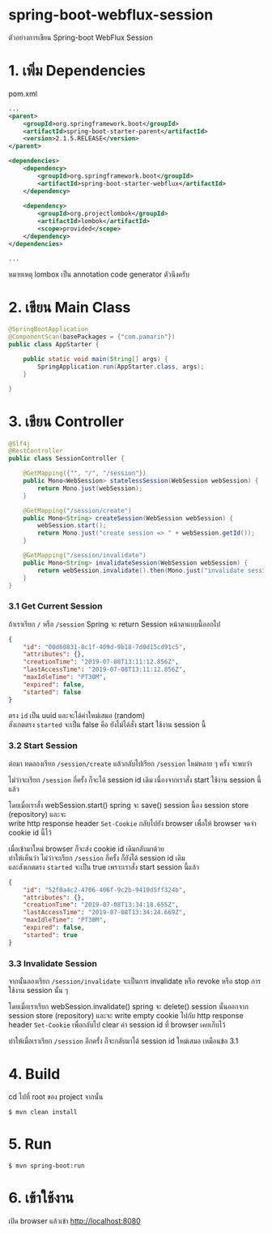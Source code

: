 # spring-boot-webflux-session
ตัวอย่างการเขียน Spring-boot WebFlux Session

# 1. เพิ่ม Dependencies

pom.xml 
``` xml
...
<parent>
    <groupId>org.springframework.boot</groupId>
    <artifactId>spring-boot-starter-parent</artifactId>
    <version>2.1.5.RELEASE</version>
</parent>

<dependencies>
    <dependency>
        <groupId>org.springframework.boot</groupId>
        <artifactId>spring-boot-starter-webflux</artifactId>
    </dependency>
    
    <dependency>
        <groupId>org.projectlombok</groupId>
        <artifactId>lombok</artifactId>
        <scope>provided</scope>
    </dependency>
</dependencies>

...
```

หมายเหตุ lombox เป็น annotation code generator ตัวนึงครับ  

# 2. เขียน Main Class 

``` java
@SpringBootApplication
@ComponentScan(basePackages = {"com.pamarin"}) 
public class AppStarter {

    public static void main(String[] args) {
        SpringApplication.run(AppStarter.class, args);
    }

}
```

# 3. เขียน Controller
``` java
@Slf4j
@RestController
public class SessionController {

    @GetMapping({"", "/", "/session"})
    public Mono<WebSession> statelessSession(WebSession webSession) {
        return Mono.just(webSession);
    }

    @GetMapping("/session/create")
    public Mono<String> createSession(WebSession webSession) {
        webSession.start();
        return Mono.just("create session => " + webSession.getId());
    }

    @GetMapping("/session/invalidate")
    public Mono<String> invalidateSession(WebSession webSession) {
        return webSession.invalidate().then(Mono.just("invalidate session => " + webSession.getId()));
    }
}
```

### 3.1 Get Current Session  
ถ้าเราเรียก `/` หรือ `/session` Spring จะ return Session หน้าตาแบบนี้ออกไป 
```json
{
    "id": "00d60831-8c1f-409d-9b18-7d0d15cd91c5",
    "attributes": {},
    "creationTime": "2019-07-08T13:11:12.856Z",
    "lastAccessTime": "2019-07-08T13:11:12.856Z",
    "maxIdleTime": "PT30M",
    "expired": false,
    "started": false
}
```
ตรง `id` เป็น uuid และจะได้ค่าใหม่เสมอ (random)    
สังเกตตรง `started` จะเป็น false คือ ยังไม่ได้สั่ง start ใช้งาน session นี้  

### 3.2 Start Session 
ต่อมา ทดลองเรียก `/session/create` แล้วกลับไปเรียก `/session` ใหม่หลาย ๆ ครั้ง จะพบว่า   

ไม่ว่าจะเรียก `/session` กี่ครั้ง ก็จะได้ session id เดิม เนื่องจากเราสั่ง start ใช้งาน session นี้แล้ว  
  
โดยเมื่อเราสั่ง webSession.start() spring จะ save() session นี้ลง session store (repository) และจะ    
write http response header `Set-Cookie` กลับไปยัง browser เพื่อให้ browser จดจำ cookie id นี้ไว้  
  
เมื่อเข้ามาใหม่ browser ก็จะส่ง cookie id เดิมกลับมาด้วย    
ทำให้เห็นว่า ไม่ว่าจะเรียก `/session` กี่ครั้ง ก็ยังได้ session id เดิม  
และสังเกตตรง `started` จะเป็น true เพราะเราสั่ง start session นี้แล้ว   
```json
{
    "id": "52f0a4c2-4706-406f-9c2b-9410d5ff324b",
    "attributes": {},
    "creationTime": "2019-07-08T13:34:18.655Z",
    "lastAccessTime": "2019-07-08T13:34:24.669Z",
    "maxIdleTime": "PT30M",
    "expired": false,
    "started": true
}
```

### 3.3 Invalidate Session 
จากนั้นลองเรียก `/session/invalidate` จะเป็นการ invalidate หรือ revoke หรือ stop การใช้งาน session นั้น ๆ  
  
โดยเมื่อเราเรียก webSession.invalidate() spring จะ delete() session นั้นออกจาก session store (repository) และจะ 
write empty cookie ไปกับ http response header `Set-Cookie` เพื่อกลับไป clear ค่า session id ที่ browser เคยเก็บไว้  
  
ทำให้เมื่อเราเรียก `/session` อีกครั้ง ก็จะกลับมาได้ session id ใหม่เสมอ เหมือนข้อ 3.1  


# 4. Build
cd ไปที่ root ของ project จากนั้น  
``` shell 
$ mvn clean install
```

# 5. Run 
``` shell 
$ mvn spring-boot:run
```

# 6. เข้าใช้งาน

เปิด browser แล้วเข้า [http://localhost:8080](http://localhost:8080)
